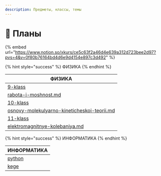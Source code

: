 ```yaml
---
description: Предметы, классы, темы
---
```


# 📒 Планы

{% embed url="https://www.notion.so/xkurs/ce5c63f2a46d4e639a312d723bee2d97?pvs=4&v=0f80b76164bd4d6e9d4154e897c3d492" %}

{% hint style="success" %}
ФИЗИКА
{% endhint %}

<table data-header-hidden data-full-width="false"><thead><tr><th data-type="content-ref">ФИЗИКА</th></tr></thead><tbody><tr><td><a href="fizika/9-klass/">9-klass</a></td></tr><tr><td><a href="fizika/9-klass/mekhanicheskie-yavleniya/rabota-i-moshnost.md">rabota-i-moshnost.md</a></td></tr><tr><td><a href="fizika/10-klass/">10-klass</a></td></tr><tr><td><a href="fizika/10-klass/molekulyarnaya-fizika-i-termodinamika/osnovy-molekulyarno-kineticheskoi-teorii.md">osnovy-molekulyarno-kineticheskoi-teorii.md</a></td></tr><tr><td><a href="fizika/11-klass/">11-klass</a></td></tr><tr><td><a href="fizika/11-klass/kolebaniya-i-volny/elektromagnitnye-kolebaniya.md">elektromagnitnye-kolebaniya.md</a></td></tr></tbody></table>

{% hint style="success" %}
ИНФОРМАТИКА
{% endhint %}

<table data-header-hidden><thead><tr><th data-type="content-ref">ИНФОРМАТИКА</th></tr></thead><tbody><tr><td><a href="informatika/python/">python</a></td></tr><tr><td><a href="informatika/kege/">kege</a></td></tr></tbody></table>
